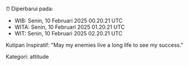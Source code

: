 ⏰ Diperbarui pada:
- WIB: Senin, 10 Februari 2025 00.20.21 UTC
- WITA: Senin, 10 Februari 2025 01.20.21 UTC
- WIT: Senin, 10 Februari 2025 02.20.21 UTC

Kutipan Inspiratif:
"May my enemies live a long life to see my success."


Kategori: attitude

